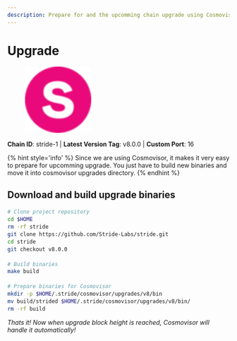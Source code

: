 ```yaml
---
description: Prepare for and the upcomming chain upgrade using Cosmovisor.
---
```


# Upgrade

<figure><img src="https://raw.githubusercontent.com/kj89/cosmos-images/main/logos/stride.png" width="150" alt=""><figcaption></figcaption></figure>

**Chain ID**: stride-1 | **Latest Version Tag**: v8.0.0 | **Custom Port**: 16

{% hint style='info' %}
Since we are using Cosmovisor, it makes it very easy to prepare for upcomming upgrade.
You just have to build new binaries and move it into cosmovisor upgrades directory.
{% endhint %}

## Download and build upgrade binaries

```bash
# Clone project repository
cd $HOME
rm -rf stride
git clone https://github.com/Stride-Labs/stride.git
cd stride
git checkout v8.0.0

# Build binaries
make build

# Prepare binaries for Cosmovisor
mkdir -p $HOME/.stride/cosmovisor/upgrades/v8/bin
mv build/strided $HOME/.stride/cosmovisor/upgrades/v8/bin/
rm -rf build
```

*Thats it! Now when upgrade block height is reached, Cosmovisor will handle it automatically!*
